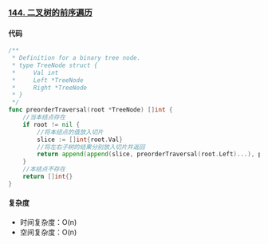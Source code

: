 ### [144. 二叉树的前序遍历](https://leetcode-cn.com/problems/binary-tree-preorder-traversal/)

#### 代码

```go
/**
 * Definition for a binary tree node.
 * type TreeNode struct {
 *     Val int
 *     Left *TreeNode
 *     Right *TreeNode
 * }
 */
func preorderTraversal(root *TreeNode) []int {
    //当本结点存在
    if root != nil {
        //将本结点的值放入切片
        slice := []int{root.Val}
        //将左右子树的结果分别放入切片并返回
        return append(append(slice, preorderTraversal(root.Left)...), preorderTraversal(root.Right)...)
    }
    //本结点不存在
    return []int{}
}
```



#### 复杂度

- 时间复杂度：O(n)
- 空间复杂度：O(n)